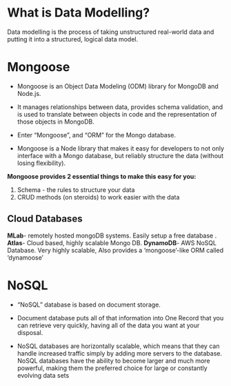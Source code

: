 # What is Data Modelling?
Data modelling is the process of taking unstructured real-world data and putting it into a structured, logical data model. 

# Mongoose

- Mongoose is an Object Data Modeling (ODM) library for MongoDB and Node.js. 
- It manages relationships between data, provides schema validation, and is used to translate between objects in code and the representation of those objects in MongoDB.

- Enter “Mongoose”, and “ORM” for the Mongo database.
- Mongoose is a Node library that makes it easy for developers to not only interface with a Mongo database, but reliably structure the data (without losing flexibility).

**Mongoose provides 2 essential things to make this easy for you:**

1. Schema - the rules to structure your data
2. CRUD methods (on steroids) to work easier with the data

## Cloud Databases

**MLab**- remotely hosted mongoDB systems. Easily setup a free database .
**Atlas**- Cloud based, highly scalable Mongo DB.
**DynamoDB**- AWS NoSQL Database. Very highly scalable, Also provides a ‘mongoose’-like ORM called ‘dynamoose’

# NoSQL

- “NoSQL” database is based on document storage.
- Document database puts all of that information into One Record that you can retrieve very quickly, having all of the data you want at your disposal.

- NoSQL databases are horizontally scalable, which means that they can handle increased traffic simply by adding more servers to the database. NoSQL databases have the ability to become larger and much more powerful, making them the preferred choice for large or constantly evolving data sets

